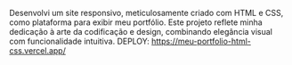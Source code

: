 Desenvolvi um site responsivo, meticulosamente criado com HTML e CSS, como plataforma para exibir meu portfólio. Este projeto reflete minha dedicação à arte da codificação e design, combinando elegância visual com funcionalidade intuitiva.
DEPLOY: https://meu-portfolio-html-css.vercel.app/
